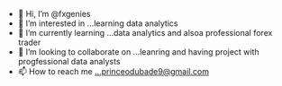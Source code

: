 - 👋 Hi, I’m @fxgenies
- 👀 I’m interested in ...learning data analytics 
- 🌱 I’m currently learning ...data analytics and alsoa professional forex trader
- 💞️ I’m looking to collaborate on ...leanring and having project with progfessional data analysts
- 📫 How to reach me ...princeodubade9@gmail.com

<!---
fxgenies/fxgenies is a ✨ special ✨ repository because its `README.md` (this file) appears on your GitHub profile.
You can click the Preview link to take a look at your changes.
--->
